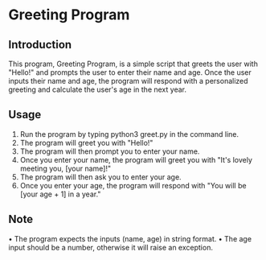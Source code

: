 # Greeting Program

## Introduction

This program, Greeting Program, is a simple script that greets the user with "Hello!" and prompts the user to enter their name and age. Once the user inputs their name and age, the program will respond with a personalized greeting and calculate the user's age in the next year.

## Usage

1.	Run the program by typing python3 greet.py in the command line.
2.	The program will greet you with "Hello!"
3.	The program will then prompt you to enter your name.
4.	Once you enter your name, the program will greet you with "It's lovely meeting you, [your name]!"
5.	The program will then ask you to enter your age.
6.	Once you enter your age, the program will respond with "You will be [your age + 1] in a year."

## Note

•	The program expects the inputs (name, age) in string format.
•	The age input should be a number, otherwise it will raise an exception.

